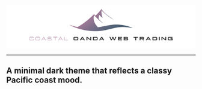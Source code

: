 ![Coastal Theme](/assets/coastal-banner-oanda-web-trading.png?raw=true)

---

## A minimal dark theme that reflects a classy Pacific coast mood.
